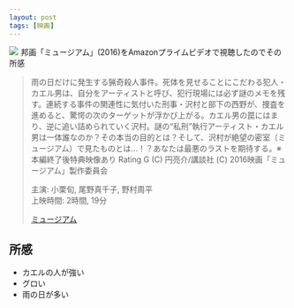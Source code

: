 ```yaml
---
layout: post
tags: [映画]
---
```


<a  class="is-pulled-right" target="_blank"  href="https://www.amazon.co.jp/gp/product/B01NC3CF97/ref=as_li_tl?ie=UTF8&camp=247&creative=1211&creativeASIN=B01NC3CF97&linkCode=as2&tag=tekiomomono-22&linkId=87d0126d16b93e49922e14130c10064b"><img border="0" src="//ws-fe.amazon-adsystem.com/widgets/q?_encoding=UTF8&MarketPlace=JP&ASIN=B01NC3CF97&ServiceVersion=20070822&ID=AsinImage&WS=1&Format=_SL600_&tag=tekiomomono-22" ></a><img src="//ir-jp.amazon-adsystem.com/e/ir?t=tekiomomono-22&l=am2&o=9&a=B01NC3CF97" width="1" height="1" border="0" alt="" style="border:none !important; margin:0px !important;" />
邦画「ミュージアム」(2016)をAmazonプライムビデオで視聴したのでその所感

> 雨の日だけに発生する猟奇殺人事件。死体を見せることにこだわる犯人・カエル男は、自分をアーティストと呼び、犯行現場には必ず謎のメモを残す。連続する事件の関連性に気付いた刑事・沢村と部下の西野が、捜査を進めると、驚愕の次のターゲットが浮かび上がる。カエル男の罠にはまり、逆に追い詰められていく沢村。謎の“私刑”執行アーティスト・カエル男は一体誰なのか？その本当の目的とは？そして、沢村が絶望の密室（ミュージアム）で見たものとは…！？あなたは最悪のラストを期待する。※本編終了後特典映像あり Rating G (C) 円亮介/講談社 (C) 2016映画「ミュージアム」製作委員会
>
> 主演: 小栗旬, 尾野真千子, 野村周平  
> 上映時間: 2時間, 19分
>
> [ミュージアム](https://www.amazon.co.jp/gp/product/B01NC3CF97/ref=as_li_tl?ie=UTF8&camp=247&creative=1211&creativeASIN=B01NC3CF97&linkCode=as2&tag=tekiomomono-22&linkId=2071a77570a8c285c250dc1af92e6c84)

## 所感
* カエルの人が強い
* グロい
* 雨の日が多い
